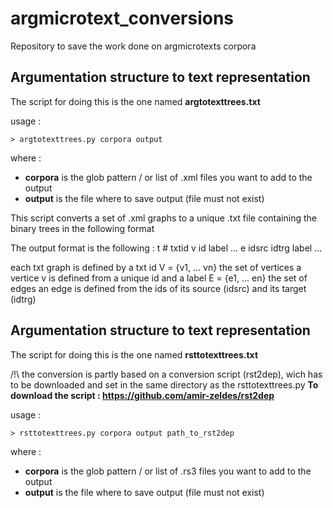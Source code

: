 # argmicrotext_conversions
Repository to save the work done on argmicrotexts corpora


## Argumentation structure to text representation

The script for doing this is the one named **argtotexttrees.txt**  

usage :   

    > argtotexttrees.py corpora output  

where :
- **corpora** is the glob pattern / or list of .xml files you want to add to the output
- **output** is the file where to save output (file must not exist)


This script converts a set of .xml graphs to a unique .txt
file containing the binary trees in the following format

The output format is the following :
t # txtid
v id label
...
e idsrc idtrg label
...

each txt graph is defined by a txt id
V = {v1, ... vn} the set of vertices
a vertice v is defined from a unique id and a label
E = {e1, ... en} the set of edges
an edge is defined from the ids of its source (idsrc) and its target (idtrg)

## Argumentation structure to text representation

The script for doing this is the one named **rsttotexttrees.txt**  

/!\ the conversion is partly based on a conversion script (rst2dep), wich has to be downloaded and set in the same directory as the rsttotexttrees.py
**To download the script  : https://github.com/amir-zeldes/rst2dep**

usage :   

    > rsttotexttrees.py corpora output path_to_rst2dep

where :
- **corpora** is the glob pattern / or list of .rs3 files you want to add to the output
- **output** is the file where to save output (file must not exist)
